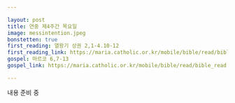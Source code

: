 ```yaml
---

layout: post
title: 연중 제4주간 목요일
image: messintention.jpeg
bonstetten: true
first_reading: 열왕기 상권 2,1-4.10-12
first_reading_link: https://maria.catholic.or.kr/mobile/bible/read/bible_read.asp?m=1&n=113&p=2
gospel: 마르코 6,7-13
gospel_link: https://maria.catholic.or.kr/mobile/bible/read/bible_read.asp?m=2&n=148&p=6

---
```

 
내용 준비 중